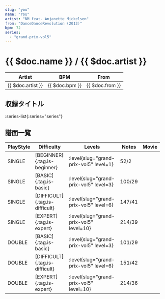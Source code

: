 ```yaml
---
slug: "you"
name: "You"
artist: "NM feat. Anjanette Mickelsen"
from: "DanceDanceRevolution (2013)"
bpm: 72
series:
  - "grand-prix-vol5"
---
```


# {{ $doc.name }} / {{ $doc.artist }}

|Artist|BPM|From|
|------|---|----|
|{{ $doc.artist }}|{{ $doc.bpm }}|{{ $doc.from }}|

## 収録タイトル

:series-list{:series="series"}

## 譜面一覧

|PlayStyle|Difficulty|Levels|Notes|Movie|
|---------|----------|------|-----|-----|
|SINGLE|[BEGINNER]{.tag.is-beginner}|<div class="field is-grouped is-grouped-multiline"> :level{slug="grand-prix-vol5" level=1}</div>|52/2||
|SINGLE|[BASIC]{.tag.is-basic}|<div class="field is-grouped is-grouped-multiline"> :level{slug="grand-prix-vol5" level=3}</div>|100/29||
|SINGLE|[DIFFICULT]{.tag.is-difficult}|<div class="field is-grouped is-grouped-multiline"> :level{slug="grand-prix-vol5" level=6}</div>|147/41||
|SINGLE|[EXPERT]{.tag.is-expert}|<div class="field is-grouped is-grouped-multiline"> :level{slug="grand-prix-vol5" level=10}</div>|214/39||
|DOUBLE|[BASIC]{.tag.is-basic}|<div class="field is-grouped is-grouped-multiline"> :level{slug="grand-prix-vol5" level=3}</div>|101/29||
|DOUBLE|[DIFFICULT]{.tag.is-difficult}|<div class="field is-grouped is-grouped-multiline"> :level{slug="grand-prix-vol5" level=6}</div>|151/42||
|DOUBLE|[EXPERT]{.tag.is-expert}|<div class="field is-grouped is-grouped-multiline"> :level{slug="grand-prix-vol5" level=10}</div>|214/36||
